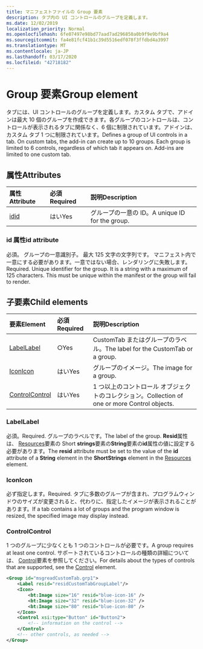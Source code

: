 ```yaml
---
title: マニフェストファイルの Group 要素
description: タブ内の UI コントロールのグループを定義します。
ms.date: 12/02/2019
localization_priority: Normal
ms.openlocfilehash: 6fe07497e98bd77aad7ad296850a0b9f9e9bf9a4
ms.sourcegitcommit: fa4e81fcf41b1c39d5516edf078f3ffdbd4a3997
ms.translationtype: MT
ms.contentlocale: ja-JP
ms.lasthandoff: 03/17/2020
ms.locfileid: "42718182"
---
```

# <a name="group-element"></a><span data-ttu-id="41328-103">Group 要素</span><span class="sxs-lookup"><span data-stu-id="41328-103">Group element</span></span>

<span data-ttu-id="41328-p101">タブには、UI コントロールのグループを定義します。カスタム タブで、アドインは最大 10 個のグループを作成できます。各グループのコントロールは、コントロールが表示されるタブに関係なく、6 個に制限されています。アドインは、カスタム タブ 1 つに制限されています。</span><span class="sxs-lookup"><span data-stu-id="41328-p101">Defines a group of UI controls in a tab.  On custom tabs, the add-in can create up to 10 groups. Each group is limited to 6 controls, regardless of which tab it appears on. Add-ins are limited to one custom tab.</span></span>

## <a name="attributes"></a><span data-ttu-id="41328-107">属性</span><span class="sxs-lookup"><span data-stu-id="41328-107">Attributes</span></span>

|  <span data-ttu-id="41328-108">属性</span><span class="sxs-lookup"><span data-stu-id="41328-108">Attribute</span></span>  |  <span data-ttu-id="41328-109">必須</span><span class="sxs-lookup"><span data-stu-id="41328-109">Required</span></span>  |  <span data-ttu-id="41328-110">説明</span><span class="sxs-lookup"><span data-stu-id="41328-110">Description</span></span>  |
|:-----|:-----|:-----|
|  [<span data-ttu-id="41328-111">id</span><span class="sxs-lookup"><span data-stu-id="41328-111">id</span></span>](#id-attribute)  |  <span data-ttu-id="41328-112">はい</span><span class="sxs-lookup"><span data-stu-id="41328-112">Yes</span></span>  | <span data-ttu-id="41328-113">グループの一意の ID。</span><span class="sxs-lookup"><span data-stu-id="41328-113">A unique ID for the group.</span></span>|

### <a name="id-attribute"></a><span data-ttu-id="41328-114">id 属性</span><span class="sxs-lookup"><span data-stu-id="41328-114">id attribute</span></span>

<span data-ttu-id="41328-p102">必須。 グループの一意識別子。 最大 125 文字の文字列です。 マニフェスト内で一意にする必要があります。一意ではない場合、レンダリングに失敗します。</span><span class="sxs-lookup"><span data-stu-id="41328-p102">Required. Unique identifier for the group. It is a string with a maximum of 125 characters. This must be unique within the manifest or the group will fail to render.</span></span>

## <a name="child-elements"></a><span data-ttu-id="41328-119">子要素</span><span class="sxs-lookup"><span data-stu-id="41328-119">Child elements</span></span>
|  <span data-ttu-id="41328-120">要素</span><span class="sxs-lookup"><span data-stu-id="41328-120">Element</span></span> |  <span data-ttu-id="41328-121">必須</span><span class="sxs-lookup"><span data-stu-id="41328-121">Required</span></span>  |  <span data-ttu-id="41328-122">説明</span><span class="sxs-lookup"><span data-stu-id="41328-122">Description</span></span>  |
|:-----|:-----|:-----|
|  [<span data-ttu-id="41328-123">Label</span><span class="sxs-lookup"><span data-stu-id="41328-123">Label</span></span>](#label)      | <span data-ttu-id="41328-124">○</span><span class="sxs-lookup"><span data-stu-id="41328-124">Yes</span></span> |  <span data-ttu-id="41328-125">CustomTab またはグループのラベル。</span><span class="sxs-lookup"><span data-stu-id="41328-125">The label for the CustomTab or a group.</span></span>  |
|  [<span data-ttu-id="41328-126">Icon</span><span class="sxs-lookup"><span data-stu-id="41328-126">Icon</span></span>](icon.md)      | <span data-ttu-id="41328-127">はい</span><span class="sxs-lookup"><span data-stu-id="41328-127">Yes</span></span> |  <span data-ttu-id="41328-128">グループのイメージ。</span><span class="sxs-lookup"><span data-stu-id="41328-128">The image for a group.</span></span>  |
|  [<span data-ttu-id="41328-129">Control</span><span class="sxs-lookup"><span data-stu-id="41328-129">Control</span></span>](#control)    | <span data-ttu-id="41328-130">はい</span><span class="sxs-lookup"><span data-stu-id="41328-130">Yes</span></span> |  <span data-ttu-id="41328-131">1 つ以上のコントロール オブジェクトのコレクション。</span><span class="sxs-lookup"><span data-stu-id="41328-131">Collection of one or more Control objects.</span></span>  |

### <a name="label"></a><span data-ttu-id="41328-132">Label</span><span class="sxs-lookup"><span data-stu-id="41328-132">Label</span></span> 

<span data-ttu-id="41328-133">必須。</span><span class="sxs-lookup"><span data-stu-id="41328-133">Required.</span></span> <span data-ttu-id="41328-134">グループのラベルです。</span><span class="sxs-lookup"><span data-stu-id="41328-134">The label of the group.</span></span> <span data-ttu-id="41328-135">**Resid**属性は、 [Resources](resources.md)要素の Short **strings**要素の**String**要素の**id**属性の値に設定する必要があります。</span><span class="sxs-lookup"><span data-stu-id="41328-135">The **resid** attribute must be set to the value of the **id** attribute of a **String** element in the **ShortStrings** element in the [Resources](resources.md) element.</span></span>

### <a name="icon"></a><span data-ttu-id="41328-136">Icon</span><span class="sxs-lookup"><span data-stu-id="41328-136">Icon</span></span>

<span data-ttu-id="41328-137">必ず指定します。</span><span class="sxs-lookup"><span data-stu-id="41328-137">Required.</span></span> <span data-ttu-id="41328-138">タブに多数のグループが含まれ、プログラムウィンドウのサイズが変更されると、代わりに、指定したイメージが表示されることがあります。</span><span class="sxs-lookup"><span data-stu-id="41328-138">If a tab contains a lot of groups and the program window is resized, the specified image may display instead.</span></span>

### <a name="control"></a><span data-ttu-id="41328-139">Control</span><span class="sxs-lookup"><span data-stu-id="41328-139">Control</span></span>
<span data-ttu-id="41328-140">1 つのグループに少なくとも 1 つのコントロールが必要です。</span><span class="sxs-lookup"><span data-stu-id="41328-140">A group requires at least one control.</span></span> <span data-ttu-id="41328-141">サポートされているコントロールの種類の詳細については、 [Control](control.md)要素を参照してください。</span><span class="sxs-lookup"><span data-stu-id="41328-141">For details about the types of controls that are supported, see the [Control](control.md) element.</span></span>

```xml
<Group id="msgreadCustomTab.grp1">
    <Label resid="residCustomTabGroupLabel"/>
    <Icon>
        <bt:Image size="16" resid="blue-icon-16" />
        <bt:Image size="32" resid="blue-icon-32" />
        <bt:Image size="80" resid="blue-icon-80" />
    </Icon>
    <Control xsi:type="Button" id="Button2">
        <!-- information on the control -->
    </Control>
    <!-- other controls, as needed -->
</Group>
```
